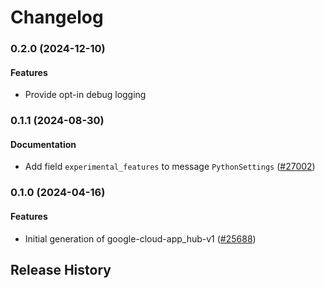 # Changelog

### 0.2.0 (2024-12-10)

#### Features

* Provide opt-in debug logging 

### 0.1.1 (2024-08-30)

#### Documentation

* Add field `experimental_features` to message `PythonSettings` ([#27002](https://github.com/googleapis/google-cloud-ruby/issues/27002)) 

### 0.1.0 (2024-04-16)

#### Features

* Initial generation of google-cloud-app_hub-v1 ([#25688](https://github.com/googleapis/google-cloud-ruby/issues/25688)) 

## Release History
